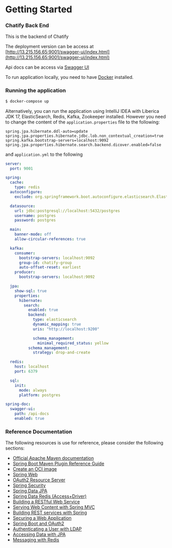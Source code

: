 # Getting Started
### Chatify Back End

This is the backend of Chatify 

The deployment version can be access at [http://13.215.156.65:9001/swagger-ui/index.html](http://13.215.156.65:9001/swagger-ui/index.html)

Api docs can be access via [Swagger UI](http://localhost:9001/swagger-ui/index.html#)

To run application locally, you need to have [Docker](https://www.docker.com/) installed.

### Running the application
```bash
$ docker-compose up
```



Alternatively, you can run the application using IntelliJ IDEA with Liberica JDK 17, ElasticSearch, Redis, Kafka, Zookeeper installed.
However you need to change the content of the `application.properties` file to the following:

```properties
spring.jpa.hibernate.ddl-auto=update
spring.jpa.properties.hibernate.jdbc.lob.non_contextual_creation=true
spring.kafka.bootstrap-servers=localhost:9092
spring.jpa.properties.hibernate.search.backend.dicover.enabled=false
```

anđ `application.yml` to the following

```yaml
server:
  port: 9001

spring:
  cache:
    type: redis
  autoconfigure:
    exclude: org.springframework.boot.autoconfigure.elasticsearch.ElasticsearchRestClientAutoConfiguration

  datasource:
    url: jdbc:postgresql://localhost:5432/postgres
    username: postgres
    password: postgres

  main:
    banner-mode: off
    allow-circular-references: true

  kafka:
    consumer:
      bootstrap-servers: localhost:9092
      group-id: chatify-group
      auto-offset-reset: earliest
    producer:
      bootstrap-servers: localhost:9092

  jpa:
    show-sql: true
    properties:
      hibernate:
        search:
          enabled: true
          backend:
            type: elasticsearch
            dynamic_mapping: true
            uris: "http://localhost:9200"

            schema_management:
              minimal_required_status: yellow
          schema_management:
            strategy: drop-and-create

  redis:
    host: localhost
    port: 6379

  sql:
    init:
      mode: always
      platform: postgres

spring-doc:
  swagger-ui:
    path: /api-docs
    enabled: true

```



### Reference Documentation
The following resources is use for reference, please consider the following sections:

* [Official Apache Maven documentation](https://maven.apache.org/guides/index.html)
* [Spring Boot Maven Plugin Reference Guide](https://docs.spring.io/spring-boot/docs/3.0.1/maven-plugin/reference/html/)
* [Create an OCI image](https://docs.spring.io/spring-boot/docs/3.0.1/maven-plugin/reference/html/#build-image)
* [Spring Web](https://docs.spring.io/spring-boot/docs/3.0.1/reference/htmlsingle/#web)
* [OAuth2 Resource Server](https://docs.spring.io/spring-boot/docs/3.0.1/reference/htmlsingle/#web.security.oauth2.server)
* [Spring Security](https://docs.spring.io/spring-boot/docs/3.0.1/reference/htmlsingle/#web.security)
* [Spring Data JPA](https://docs.spring.io/spring-boot/docs/3.0.1/reference/htmlsingle/#data.sql.jpa-and-spring-data)
* [Spring Data Redis (Access+Driver)](https://docs.spring.io/spring-boot/docs/3.0.1/reference/htmlsingle/#data.nosql.redis)
* [Building a RESTful Web Service](https://spring.io/guides/gs/rest-service/)
* [Serving Web Content with Spring MVC](https://spring.io/guides/gs/serving-web-content/)
* [Building REST services with Spring](https://spring.io/guides/tutorials/rest/)
* [Securing a Web Application](https://spring.io/guides/gs/securing-web/)
* [Spring Boot and OAuth2](https://spring.io/guides/tutorials/spring-boot-oauth2/)
* [Authenticating a User with LDAP](https://spring.io/guides/gs/authenticating-ldap/)
* [Accessing Data with JPA](https://spring.io/guides/gs/accessing-data-jpa/)
* [Messaging with Redis](https://spring.io/guides/gs/messaging-redis/)

